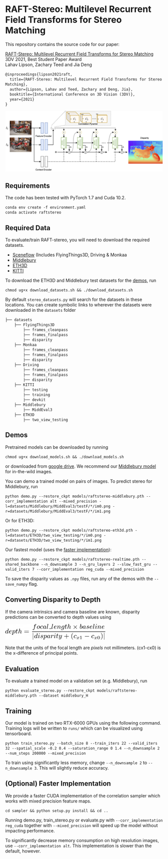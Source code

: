 # RAFT-Stereo: Multilevel Recurrent Field Transforms for Stereo Matching
This repository contains the source code for our paper:

[RAFT-Stereo: Multilevel Recurrent Field Transforms for Stereo Matching](https://arxiv.org/pdf/2109.07547.pdf)<br/>
3DV 2021, Best Student Paper Award<br/>
Lahav Lipson, Zachary Teed and Jia Deng<br/>

```
@inproceedings{lipson2021raft,
  title={RAFT-Stereo: Multilevel Recurrent Field Transforms for Stereo Matching},
  author={Lipson, Lahav and Teed, Zachary and Deng, Jia},
  booktitle={International Conference on 3D Vision (3DV)},
  year={2021}
}
```


<img src="RAFTStereo.png">

## Requirements
The code has been tested with PyTorch 1.7 and Cuda 10.2.
```Shell
conda env create -f environment.yaml
conda activate raftstereo
```




## Required Data
To evaluate/train RAFT-stereo, you will need to download the required datasets. 
* [Sceneflow](https://lmb.informatik.uni-freiburg.de/resources/datasets/SceneFlowDatasets.en.html#:~:text=on%20Academic%20Torrents-,FlyingThings3D,-Driving) (Includes FlyingThings3D, Driving & Monkaa
* [Middlebury](https://vision.middlebury.edu/stereo/data/)
* [ETH3D](https://www.eth3d.net/datasets#low-res-two-view-test-data)
* [KITTI](http://www.cvlibs.net/datasets/kitti/eval_scene_flow.php?benchmark=stereo)

To download the ETH3D and Middlebury test datasets for the [demos](#demos), run 
```Shell
chmod ug+x download_datasets.sh && ./download_datasets.sh
```

By default `stereo_datasets.py` will search for the datasets in these locations. You can create symbolic links to wherever the datasets were downloaded in the `datasets` folder

```Shell
├── datasets
    ├── FlyingThings3D
        ├── frames_cleanpass
        ├── frames_finalpass
        ├── disparity
    ├── Monkaa
        ├── frames_cleanpass
        ├── frames_finalpass
        ├── disparity
    ├── Driving
        ├── frames_cleanpass
        ├── frames_finalpass
        ├── disparity
    ├── KITTI
        ├── testing
        ├── training
        ├── devkit
    ├── Middlebury
        ├── MiddEval3
    ├── ETH3D
        ├── two_view_testing
```

## Demos
Pretrained models can be downloaded by running
```Shell
chmod ug+x download_models.sh && ./download_models.sh
```
or downloaded from [google drive](https://drive.google.com/drive/folders/1booUFYEXmsdombVuglatP0nZXb5qI89J). We recommend our [Middlebury model](https://drive.google.com/file/d/1m3KoukUmKDoMv-ySOO6vBzYfWLyj9yqd/view?usp=sharing) for in-the-wild images.

You can demo a trained model on pairs of images. To predict stereo for Middlebury, run
```Shell
python demo.py --restore_ckpt models/raftstereo-middlebury.pth --corr_implementation alt --mixed_precision -l=datasets/Middlebury/MiddEval3/testF/*/im0.png -r=datasets/Middlebury/MiddEval3/testF/*/im1.png
```
Or for ETH3D:
```Shell
python demo.py --restore_ckpt models/raftstereo-eth3d.pth -l=datasets/ETH3D/two_view_testing/*/im0.png -r=datasets/ETH3D/two_view_testing/*/im1.png
```
Our fastest model (uses the [faster implementation](#optional-faster-implementation)):
```Shell
python demo.py --restore_ckpt models/raftstereo-realtime.pth --shared_backbone --n_downsample 3 --n_gru_layers 2 --slow_fast_gru --valid_iters 7 --corr_implementation reg_cuda --mixed_precision
```

To save the disparity values as `.npy` files, run any of the demos with the `--save_numpy` flag. 

## Converting Disparity to Depth 

If the camera intrinsics and camera baseline are known, disparity predictions can be converted to depth values using

<img src="depth_eq.png" width="320">

Note that the units of the focal length are _pixels_ not millimeters. (cx1-cx0) is the x-difference of principal points.

## Evaluation

To evaluate a trained model on a validation set (e.g. Middlebury), run
```Shell
python evaluate_stereo.py --restore_ckpt models/raftstereo-middlebury.pth --dataset middlebury_H
```

## Training

Our model is trained on two RTX-6000 GPUs using the following command. Training logs will be written to `runs/` which can be visualized using tensorboard.

```Shell
python train_stereo.py --batch_size 8 --train_iters 22 --valid_iters 32 --spatial_scale -0.2 0.4 --saturation_range 0 1.4 --n_downsample 2 --num_steps 200000 --mixed_precision
```
To train using significantly less memory, change `--n_downsample 2` to `--n_downsample 3`. This will slightly reduce accuracy.

## (Optional) Faster Implementation

We provide a faster CUDA implementation of the correlation sampler which works with mixed precision feature maps.
```Shell
cd sampler && python setup.py install && cd ..
```
Running demo.py, train_stereo.py or evaluate.py with `--corr_implementation reg_cuda` together with `--mixed_precision` will speed up the model without impacting performance.

To significantly decrease memory consumption on high resolution images, use `--corr_implementation alt`. This implementation is slower than the default, however.
